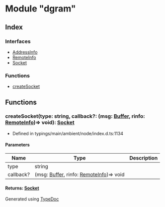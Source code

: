 # Module "dgram"


## Index

### Interfaces
* [AddressInfo](../interfaces/_typings_main_ambient_node_index_d_._dgram_.addressinfo.md)
* [RemoteInfo](../interfaces/_typings_main_ambient_node_index_d_._dgram_.remoteinfo.md)
* [Socket](../interfaces/_typings_main_ambient_node_index_d_._dgram_.socket.md)

### Functions
* [createSocket](_typings_main_ambient_node_index_d_._dgram_.md#createsocket)

## Functions

### createSocket(type: string, callback?: (msg: [Buffer](../interfaces/_typings_main_ambient_node_index_d_.buffer.md), rinfo: [RemoteInfo](../interfaces/_typings_main_ambient_node_index_d_._dgram_.remoteinfo.md))=> void): [Socket](../interfaces/_typings_main_ambient_node_index_d_._dgram_.socket.md)
  
* Defined in typings/main/ambient/node/index.d.ts:1134


#### Parameters

| Name | Type | Description |
| ---- | ---- | ---- |
| type | string|  |
| callback? | (msg: [Buffer](../interfaces/_typings_main_ambient_node_index_d_.buffer.md), rinfo: [RemoteInfo](../interfaces/_typings_main_ambient_node_index_d_._dgram_.remoteinfo.md))=> void|  |

#### Returns: [Socket](../interfaces/_typings_main_ambient_node_index_d_._dgram_.socket.md)


Generated using [TypeDoc](http://typedoc.io)
